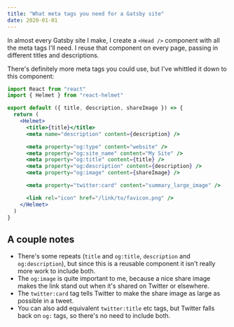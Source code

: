 ```yaml
---
title: "What meta tags you need for a Gatsby site"
date: 2020-01-01
---
```

In almost every Gatsby site I make, I create a `<Head />` component with all the meta tags I'll need. I reuse that component on every page, passing in different titles and descriptions.

There's definitely more meta tags you could use, but I've whittled it down to this component:

```jsx
import React from "react"
import { Helmet } from "react-helmet"

export default ({ title, description, shareImage }) => {
  return (
    <Helmet>
      <title>{title}</title>
      <meta name="description" content={description} />

      <meta property="og:type" content="website" />
      <meta property="og:site_name" content="My Site" />
      <meta property="og:title" content={title} />
      <meta property="og:description" content={description} />
      <meta property="og:image" content={shareImage} />

      <meta property="twitter:card" content="summary_large_image" />

      <link rel="icon" href="/link/to/favicon.png" />
    </Helmet>
  )
}
```

## A couple notes

- There's some repeats (`title` and `og:title`, `description` and `og:description`), but since this is a reusable component it isn't really more work to include both.
- The `og:image` is quite important to me, because a nice share image makes the link stand out when it's shared on Twitter or elsewhere.
- The `twitter:card` tag tells Twitter to make the share image as large as possible in a tweet.
- You can also add equivalent `twitter:title` etc tags, but Twitter falls back on `og:` tags, so there's no need to include both.
